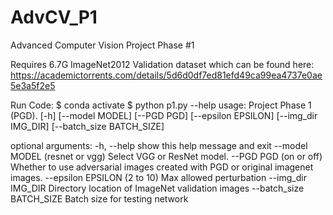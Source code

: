 # AdvCV_P1
Advanced Computer Vision Project Phase #1

Requires 6.7G ImageNet2012 Validation dataset which can be found here:
https://academictorrents.com/details/5d6d0df7ed81efd49ca99ea4737e0ae5e3a5f2e5

Run Code:
$ conda activate
$ python p1.py --help
usage: Project Phase 1 (PGD). [-h] [--model MODEL] [--PGD PGD] [--epsilon EPSILON]
                     [--img_dir IMG_DIR] [--batch_size BATCH_SIZE]

optional arguments:
  -h, --help            show this help message and exit
  --model MODEL         (resnet or vgg) Select VGG or ResNet model.
  --PGD PGD             (on or off) Whether to use adversarial images created
                        with PGD or original imagenet images.
  --epsilon EPSILON     (2 to 10) Max allowed perturbation
  --img_dir IMG_DIR     Directory location of ImageNet validation images
  --batch_size BATCH_SIZE
                        Batch size for testing network

